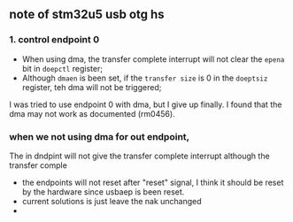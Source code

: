 ## note of stm32u5 usb otg hs

### 1. control endpoint 0 

- When using dma, the transfer complete interrupt will not clear the `epena` bit in `doepctl` register;
- Although `dmaen` is been set, if the `transfer size` is 0 in the `doeptsiz` register, teh dma will not be triggered;


I was tried to use endpoint 0 with dma, but I give up finally. 
I found that the dma may not work as documented (rm0456).


### when we not using dma for out endpoint,

The in dndpint will not give the transfer complete interrupt although the transfer comple


* the endpoints will not reset after "reset" signal, I think it should be reset by the hardware since usbaep is been reset.
* current solutions is just leave the nak unchanged
* 